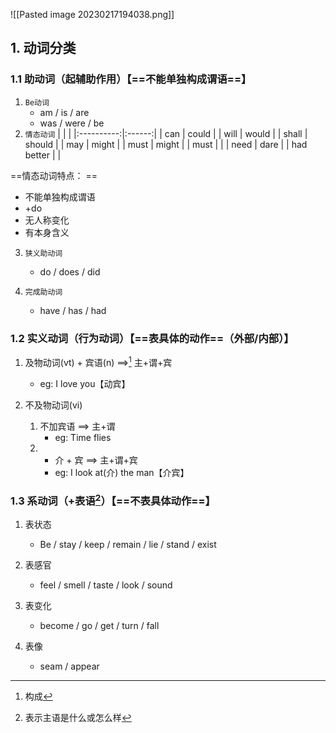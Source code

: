  ![[Pasted image 20230217194038.png]]
## 1. 动词分类
### 1.1 助动词（起辅助作用）【==不能单独构成谓语==】
1. `Be动词`
	- am / is / are
	- was / were / be
2. `情态动词`
|            |        |
|:----------:|:------:|
|    can     | could  |
|    will    | would  |
|   shall    | should |
|    may     | might  |
|    must    | might  |
|    must    |        |
|    need    |  dare  |
| had better |        |

==情态动词特点：   ==
- 不能单独构成谓语 
- +do
- 无人称变化
- 有本身含义  

3. `狭义助动词`
	- do / does / did

4. `完成助动词`
	- have / has / had


### 1.2 实义动词（行为动词）【==表具体的动作==（外部/内部）】
1. 及物动词(vt) + 宾语(n)  ==>[^1] 主+谓+宾
	- eg: I love you【动宾】

2. 不及物动词(vi)
	1. 不加宾语 ==> 主+谓
		- eg: Time flies
	2. + 介 + 宾 ==> 主+谓+宾
		- eg: I look at(介) the man【介宾】

### 1.3 系动词（+表语[^2]）【==不表具体动作==】
1. 表状态
	- Be / stay / keep / remain / lie / stand / exist

2. 表感官
	- feel / smell / taste / look / sound

3. 表变化
	- become / go / get / turn / fall

4. 表像
	- seam / appear


[^1]:构成
[^2]:表示主语是什么或怎么样

